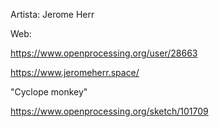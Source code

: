 Artista:  Jerome Herr

Web:

 https://www.openprocessing.org/user/28663

<https://www.jeromeherr.space/>



"Cyclope monkey"

<https://www.openprocessing.org/sketch/101709>


